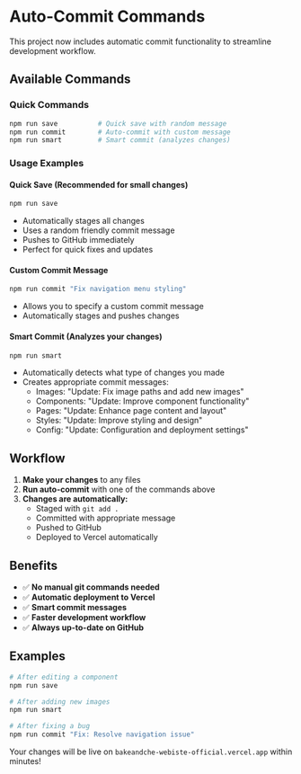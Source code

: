 # Auto-Commit Commands

This project now includes automatic commit functionality to streamline development workflow.

## Available Commands

### Quick Commands
```bash
npm run save          # Quick save with random message
npm run commit        # Auto-commit with custom message
npm run smart         # Smart commit (analyzes changes)
```

### Usage Examples

#### Quick Save (Recommended for small changes)
```bash
npm run save
```
- Automatically stages all changes
- Uses a random friendly commit message
- Pushes to GitHub immediately
- Perfect for quick fixes and updates

#### Custom Commit Message
```bash
npm run commit "Fix navigation menu styling"
```
- Allows you to specify a custom commit message
- Automatically stages and pushes changes

#### Smart Commit (Analyzes your changes)
```bash
npm run smart
```
- Automatically detects what type of changes you made
- Creates appropriate commit messages:
  - Images: "Update: Fix image paths and add new images"
  - Components: "Update: Improve component functionality"
  - Pages: "Update: Enhance page content and layout"
  - Styles: "Update: Improve styling and design"
  - Config: "Update: Configuration and deployment settings"

## Workflow

1. **Make your changes** to any files
2. **Run auto-commit** with one of the commands above
3. **Changes are automatically:**
   - Staged with `git add .`
   - Committed with appropriate message
   - Pushed to GitHub
   - Deployed to Vercel automatically

## Benefits

- ✅ **No manual git commands needed**
- ✅ **Automatic deployment to Vercel**
- ✅ **Smart commit messages**
- ✅ **Faster development workflow**
- ✅ **Always up-to-date on GitHub**

## Examples

```bash
# After editing a component
npm run save

# After adding new images
npm run smart

# After fixing a bug
npm run commit "Fix: Resolve navigation issue"
```

Your changes will be live on `bakeandche-webiste-official.vercel.app` within minutes!
